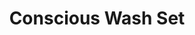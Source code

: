 ---
title: Conscious Wash Set
product-category: gift-bundle
sitemap: true
name: Conscious Wash Set
description: blank
size: blank
strength: blank
image-url: /assets/img/bundles/bundle-conscious-wash.jpg
image-large-url: /assets/img/bundles/large/bundle-conscious-wash.jpg
price: 65
price_wholesale: 65
weight: 870
display_order: 3
cell_layout:
orderable: true
hidden: false
new: false
background-color: '#DDE2D9'
featured_bundle: false
long_description: >-
  All three of our best selling, plant-based body washes at a great value.
  Scented with therapeutic grade essential oils of Lavender, Lemongrass and
  Patchouli x Rose, we refer to these body washes as Conscious Wash because
  there’s absolutely no chemicals or harsh ingredients used in the formula
  making it biodegradable and non-toxic, meaning it’s a better, more conscious
  decision for the vital wellbeing of both your body and environment. 


  Each body wash comes with a corresponding cleansed and charged crystal mined
  sustainably from the earth.
ingredients: blank
history: blank
healing-properties: blank
product-notes: >-
  Life Flower products are made in small batches with all-natural and boutique
  ingredients. Orders are processed and ship within 14 business days. Please
  allow additional time for&nbsp;delivery.
---